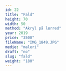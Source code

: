 ```yaml
---
id: 22
title: "Fald"
height: 70
width: 50
method: "Akryl på lærred"
year: 2019
price: "3500"
fileName: "IMG_1849.JPG"
medie: "maleri"
draft: "no"
slug: "fald"
weight: "180"
---
```

